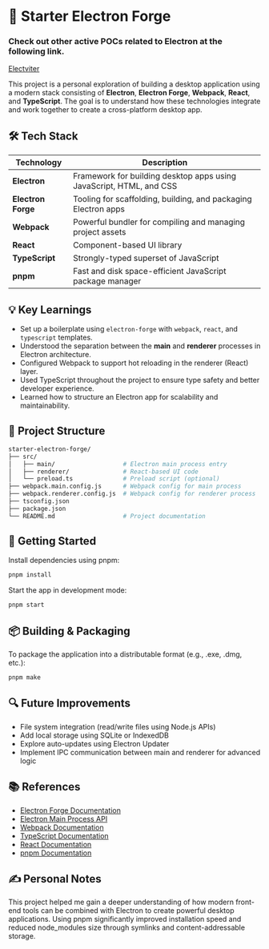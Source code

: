 # 🚀 Starter Electron Forge


### Check out other active POCs related to Electron at the following link.

[Electviter](https://github.com/anggarobo/electviter/)


This project is a personal exploration of building a desktop application using a modern stack consisting of **Electron**, **Electron Forge**, **Webpack**, **React**, and **TypeScript**. The goal is to understand how these technologies integrate and work together to create a cross-platform desktop app.


## 🛠️ Tech Stack

| Technology         | Description |
|--------------------|-------------|
| **Electron**        | Framework for building desktop apps using JavaScript, HTML, and CSS |
| **Electron Forge**  | Tooling for scaffolding, building, and packaging Electron apps |
| **Webpack**         | Powerful bundler for compiling and managing project assets |
| **React**           | Component-based UI library |
| **TypeScript**      | Strongly-typed superset of JavaScript |
| **pnpm**            | Fast and disk space-efficient JavaScript package manager |



## 💡 Key Learnings

- Set up a boilerplate using `electron-forge` with `webpack`, `react`, and `typescript` templates.
- Understood the separation between the **main** and **renderer** processes in Electron architecture.
- Configured Webpack to support hot reloading in the renderer (React) layer.
- Used TypeScript throughout the project to ensure type safety and better developer experience.
- Learned how to structure an Electron app for scalability and maintainability.



## 📁 Project Structure

```bash
starter-electron-forge/
├── src/
│   ├── main/                   # Electron main process entry
│   ├── renderer/               # React-based UI code
│   └── preload.ts              # Preload script (optional)
├── webpack.main.config.js      # Webpack config for main process
├── webpack.renderer.config.js  # Webpack config for renderer process
├── tsconfig.json
├── package.json
└── README.md                   # Project documentation
```



## 🚀 Getting Started

Install dependencies using pnpm:

```bash
pnpm install
```

Start the app in development mode:

```bash
pnpm start
```



## 📦 Building & Packaging
To package the application into a distributable format (e.g., .exe, .dmg, etc.):

```bash
pnpm make
```



## 🔍 Future Improvements

* File system integration (read/write files using Node.js APIs)
* Add local storage using SQLite or IndexedDB
* Explore auto-updates using Electron Updater
* Implement IPC communication between main and renderer for advanced logic



## 📚 References

* [Electron Forge Documentation](https://www.electronforge.io/)
* [Electron Main Process API](https://www.electronjs.org/docs/latest/api/app)
* [Webpack Documentation](https://webpack.js.org/)
* [TypeScript Documentation](https://www.typescriptlang.org/docs/)
* [React Documentation](https://react.dev/)
* [pnpm Documentation](https://pnpm.js.org/docs/)



## ✍️ Personal Notes
This project helped me gain a deeper understanding of how modern front-end tools can be combined with Electron to create powerful desktop applications. Using pnpm significantly improved installation speed and reduced node_modules size through symlinks and content-addressable storage.






